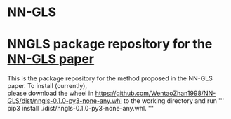 # NN-GLS
NNGLS package repository for the [NN-GLS paper](https://arxiv.org/pdf/2304.09157.pdf)
=======
This is the package repository for the method proposed in the NN-GLS paper. To install (currently), \
please download the wheel in https://github.com/WentaoZhan1998/NN-GLS/dist/nngls-0.1.0-py3-none-any.whl to the working directory and 
run 
'''
pip3 install ./dist/nngls-0.1.0-py3-none-any.whl.
'''

